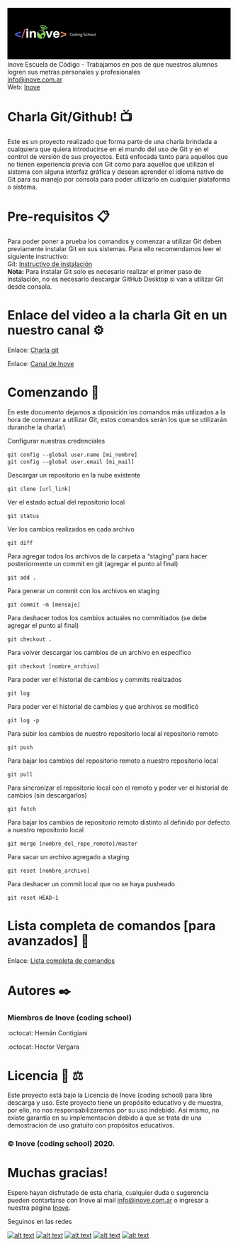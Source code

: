![Inove banner](/inove.jpg)
Inove Escuela de Código - Trabajamos en pos de que nuestros alumnos logren sus metras personales y profesionales\
info@inove.com.ar\
Web: [Inove](http://inove.com.ar)
# Charla Git/Github! 📺
Este es un proyecto realizado que forma parte de una charla brindada a cualquiera que quiera introducirse en el mundo del uso de Git y en el control de versión de sus proyectos. Está enfocada tanto para aquellos que no tienen experiencia previa con Git como para aquellos que utilizan el sistema con alguna interfaz gráfica y desean aprender el idioma nativo de Git para su manejo por consola para poder utilizarlo en cualquier plataforma o sistema.

# Pre-requisitos 📋
Para poder poner a prueba los comandos y comenzar a utilizar Git deben previamente instalar Git en sus sistemas. Para ello recomendamos leer el siguiente instructivo:\
Git: [Instructivo de instalación](https://drive.google.com/uc?id=1IhpPuwUUyzkZhi2q86S1nqp6E8F339aO&export=download)\
__Nota:__ Para instalar Git solo es necesario realizar el primer paso de instalación, no es necesario descargar GitHub Desktop si van a utilizar Git desde consola.

# Enlace del video a la charla Git en un nuestro canal ⚙️
Enlace: [Charla git](https://www.youtube.com/channel/UCwMey2qq3SDpS2Sl3CnjLEA/featured?view_as=subscriber)

Enlace: [Canal de Inove](https://www.youtube.com/channel/UCwMey2qq3SDpS2Sl3CnjLEA/featured?view_as=subscriber)

# Comenzando 🚀
En este documento dejamos a diposición los comandos más utilizados a la hora de comenzar a utilizar Git, estos comandos serán los que se utilizarán duranche la charla:\

Configurar nuestras credenciales
```
git config --global user.name [mi_nombre]
git config --global user.email [mi_mail]
```
Descargar un repositorio en la nube existente
```
git clone [url_link]
```
Ver el estado actual del repositorio local
```
git status
```
Ver los cambios realizados en cada archivo
```
git diff
```
Para agregar todos los archivos de la carpeta a “staging” para hacer posteriormente un commit en git (agregar el punto al final)
```
git add .
```
Para generar un commit con los archivos en staging
```
git commit -m [mensaje]
```
Para deshacer todos los cambios actuales no commitiados (se debe agregar el punto al final)
```
git checkout .
```
Para volver descargar los cambios de un archivo en específico
```
git checkout [nombre_archivo]
```
Para poder ver el historial de cambios y commits realizados
```
git log
```
Para poder ver el historial de cambios y que archivos se modificó
```
git log -p
```
Para subir los cambios de nuestro repositorio local al repositorio remoto
```
git push
```
Para bajar los cambios del repositorio remoto a nuestro repositorio local
```
git pull
```
Para sincronizar el repositorio local con el remoto y poder ver el historial de cambios (sin descargarlos)
```
git fetch
```
Para bajar los cambios de repositorio remoto distinto al definido por defecto a nuestro repositorio local
```
git merge [nombre_del_repo_remoto]/master
```
Para sacar un archivo agregado a staging
```
git reset [nombre_archivo]
```
Para deshacer un commit local que no se haya pusheado
```
git reset HEAD~1
```

# Lista completa de comandos [para avanzados] 🔧
Enlace: [Lista completa de comandos](https://drive.google.com/file/d/1IW5lK8g3fdd7GU1zUOXWeLouFa2XmZ2z/view?usp=sharing)

# Autores ✒️
### Miembros de Inove (coding school)
:octocat: Hernán Contigiani 

:octocat: Hector Vergara

# Licencia 📄 :balance_scale:
Este proyecto está bajo la Licencia de Inove (coding school) para libre descarga y uso. Este proyecto tiene un propósito educativo y de muestra, por ello, no nos responsabilizaremos por su uso indebido. Así mismo, no existe garantía en su implementación debido a que se trata de una demostración de uso gratuito con propósitos educativos. 
### :copyright: Inove (coding school) 2020.


# Muchas gracias!
Espero hayan disfrutado de esta charla, cualquier duda o sugerencia pueden contartarse con Inove al mail info@inove.com.ar
o ingresar a nuestra página [Inove](http://inove.com.ar).

Seguinos en las redes

[![alt text][1.1]][1]
[![alt text][2.1]][2]
[![alt text][3.1]][3]
[![alt text][4.1]][4]
[![alt text][5.1]][5]

[1.1]: https://github.com/InoveProyectos/Buscador-Alquileres-Python/blob/master/assets/facebook.png
[2.1]: https://github.com/InoveProyectos/Buscador-Alquileres-Python/blob/master/assets/instagram.png
[3.1]: https://github.com/InoveProyectos/Buscador-Alquileres-Python/blob/master/assets/twitter.png
[4.1]: https://github.com/InoveProyectos/Buscador-Alquileres-Python/blob/master/assets/linkedin.png
[5.1]: https://github.com/InoveProyectos/Buscador-Alquileres-Python/blob/master/assets/youtube.png

[1]: https://web.facebook.com/inovecode/
[2]: https://www.instagram.com/inovecode/
[3]: https://twitter.com/inovecode
[4]: https://www.linkedin.com/company/inovecode/
[5]: https://www.youtube.com/channel/UCwMey2qq3SDpS2Sl3CnjLEA/featured

